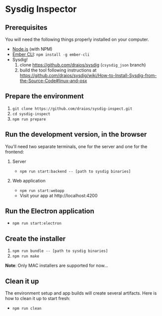 # Sysdig Inspector

## Prerequisites

You will need the following things properly installed on your computer.

* [Node.js](https://nodejs.org/) (with NPM)
* [Ember CLI](https://ember-cli.com/): `npm install -g ember-cli`
* Sysdig!
    1. clone https://github.com/draios/sysdig (`csysdig_json` branch)
    2. build the tool following instructions at https://github.com/draios/sysdig/wiki/How-to-Install-Sysdig-from-the-Source-Code#linux-and-osx


## Prepare the environment

1. `git clone https://github.com/draios/sysdig-inspect.git`
2. `cd sysdig-inspect`
3. `npm run prepare`


## Run the development version, in the browser

You'll need two separate terminals, one for the server and one for the frontend:

1. Server
    * `npm run start:backend -- [path to sysdig binaries]`

2. Web application
    * `npm run start:webapp`
    * Visit your app at http://localhost:4200


## Run the Electron application

* `npm run start:electron`


## Create the installer

1. `npm run bundle -- [path to sysdig binaries]`
2. `npm run make`

**Note**: Only MAC installers are supported for now...


## Clean it up

The environment setup and app builds will create several artifacts. Here is how to clean it up to
start fresh:

* `npm run clean`
